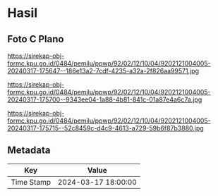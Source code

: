 # Hasil

## Foto C Plano

https://sirekap-obj-formc.kpu.go.id/0484/pemilu/ppwp/92/02/12/10/04/9202121004005-20240317-175647--186e13a2-7cdf-4235-a32a-2f826aa99571.jpg

https://sirekap-obj-formc.kpu.go.id/0484/pemilu/ppwp/92/02/12/10/04/9202121004005-20240317-175700--9343ee04-1a88-4b81-841c-01a87e4a6c7a.jpg

https://sirekap-obj-formc.kpu.go.id/0484/pemilu/ppwp/92/02/12/10/04/9202121004005-20240317-175715--52c8459c-d4c9-4613-a729-59b6f87b3880.jpg


## Metadata

| Key        | Value               |
| ---------- | ------------------- |
| Time Stamp | 2024-03-17 18:00:00 |



